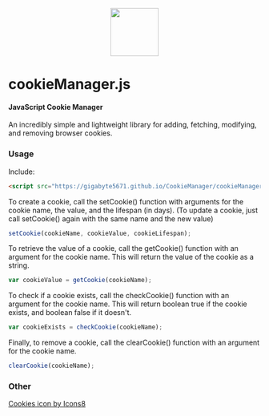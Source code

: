 <p align="center"><img width="96" src="https://img.icons8.com/color/96/000000/cookies.png"></p>

cookieManager.js
========

#### JavaScript Cookie Manager ####

An incredibly simple and lightweight library for adding, fetching, modifying, and removing browser cookies.

### Usage ###

Include:

```html
<script src="https://gigabyte5671.github.io/CookieManager/cookieManager.min.js"></script>
```

To create a cookie, call the setCookie() function with arguments for the cookie name, the value, and the lifespan (in days).
(To update a cookie, just call setCookie() again with the same name and the new value)

```javascript
setCookie(cookieName, cookieValue, cookieLifespan);
```

To retrieve the value of a cookie, call the getCookie() function with an argument for the cookie name. This will return the value of the cookie as a string.

```javascript
var cookieValue = getCookie(cookieName);
```

To check if a cookie exists, call the checkCookie() function with an argument for the cookie name. This will return boolean true if the cookie exists, and boolean false if it doesn't.

```javascript
var cookieExists = checkCookie(cookieName);
```

Finally, to remove a cookie, call the clearCookie() function with an argument for the cookie name.

```javascript
clearCookie(cookieName);
```


### Other ###

<a href="https://icons8.com/icon/12878/cookies" target="_blank" rel="noreferrer">Cookies icon by Icons8</a>
